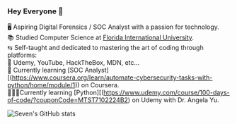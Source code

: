 ### Hey Everyone 🦋 

🖥️ Aspiring Digital Forensics / SOC Analyst with a passion for technology.<br/>
📚 Studied Computer Science at [Florida International University](https://www.fiu.edu/).<br/>
⇆ Self-taught and dedicated to mastering the art of coding through platforms:<br/>
📃 Udemy, YouTube, HackTheBox, MDN, etc...<br/>
💭 Currently learning [SOC Analyst][(https://www.coursera.org/learn/automate-cybersecurity-tasks-with-python/home/module/1)) on Coursera.<br/>
👩🏽‍💻Currently learning [Python][(https://www.udemy.com/course/100-days-of-code/?couponCode=MTST7102224B2) on Udemy with Dr. Angela Yu.<br/>



![Seven's GitHub stats](https://github-readme-stats.vercel.app/api?username=royallwealth&show_icons=true&theme=onedark)
